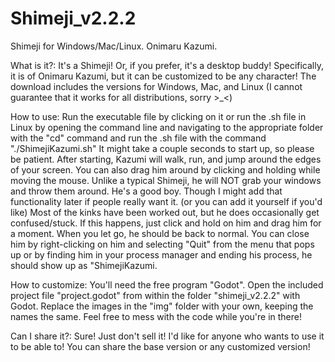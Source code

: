 # Shimeji_v2.2.2
Shimeji for Windows/Mac/Linux. Onimaru Kazumi.

What is it?:
It's a Shimeji! Or, if you prefer, it's a desktop buddy! Specifically, it is of Onimaru Kazumi, but it can be customized to be any character!
The download includes the versions for Windows, Mac, and Linux (I cannot guarantee that it works for all distributions, sorry >_<)

How to use:
Run the executable file by clicking on it or run the .sh file in Linux by opening the command line and navigating to the appropriate folder with the "cd" command and run the .sh file with the command "./ShimejiKazumi.sh"
It might take a couple seconds to start up, so please be patient.
After starting, Kazumi will walk, run, and jump around the edges of your screen. You can also drag him around by clicking and holding while moving the mouse.
Unlike a typical Shimeji, he will NOT grab your windows and throw them around. He's a good boy. Though I might add that functionality later if people really want it. (or you can add it yourself if you'd like)
Most of the kinks have been worked out, but he does occasionally get confused/stuck. If this happens, just click and hold on him and drag him for a moment. When you let go, he should be back to normal.
You can close him by right-clicking on him and selecting "Quit" from the menu that pops up or by finding him in your process manager and ending his process, he should show up as "ShimejiKazumi.

How to customize:
You'll need the free program "Godot".
Open the included project file "project.godot" from within the folder "shimeji_v2.2.2" with Godot.
Replace the images in the "img" folder with your own, keeping the names the same.
Feel free to mess with the code while you're in there!

Can I share it?:
Sure! Just don't sell it!
I'd like for anyone who wants to use it to be able to!
You can share the base version or any customized version!
